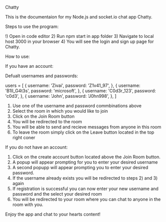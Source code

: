 Chatty

This is the documentaion for my Node.js and socket.io chat app Chatty.

Steps to use the program:

!) Open in code editor 
2) Run npm start in app folder
3) Navigate to local host 3000 in your browser
4) You will see the login and sign up page for Chatty.

How to use:

If you have an account:

Defualt usernames and passwords:

users = [
  {
    username: 'Zivai',
    password: 'Z1v41_97',
  },
  {
    username: 'B1ll_G4t3s',
    password: 'microsoft',
  },
  {
    username: 'C0d3r_123',
    password: 'c0d3',
  },
  {
    username: 'John',
    password: 'J0hn998',
  },
]

1) Use one of the username and password commbinations above
2) Select the room in which you would like to join
3) Click on the Join Room button
4) You will be redirected to the room
5) You will be able to send and recieve messages from anyone in this room
6) To leave the room simply click on the  Leave button located in the top right coner

If you do not have an account:

1) Click on the create account button located above the Join Room button.
2) A popup will appear prompting for you to enter your desired username
3) A second popupp will appear prompting you to enter your desired password.
4) If the username already exists you will be redirected to steps 2) and 3) again
5) If registration is successful you can now enter your new username and password and the select your desired room
6) You will be redirected to your room where you can chat to anyone in the room with you.

Enjoy the app and chat to your hearts content!
